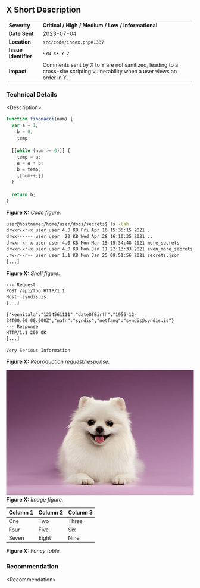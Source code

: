 ## X Short Description

| | |
| ----------------- | ------- |
| **Severity**          | **Critical / High / Medium / Low / Informational** |
| **Date Sent**         | 2023-07-04 |
| **Location**          | `src/code/index.php#1337` |
| **Issue Identifier**  | `SYN-XX-Y-Z` |
| **Impact**            | Comments sent by X to Y are not sanitized, leading to a cross-site scripting vulnerability when a user views an order in Y. |

### Technical Details

\<Description\>

```javascript
function fibonacci(num) {
  var a = 1,
    b = 0,
    temp;

  [[while (num >= 0)]] {
    temp = a;
    a = a + b;
    b = temp;
    [[num++;]]
  }

  return b;
}
```
**Figure X:** *Code figure.*

```bash
user@hostname:/home/user/docs/secrets$ ls -lah
drwxr-xr-x user user 4.0 KB Fri Apr 16 15:35:15 2021 .
drwx------ user user  20 KB Wed Apr 28 16:10:35 2021 ..
drwxr-xr-x user user 4.0 KB Mon Mar 15 15:34:48 2021 more_secrets
drwxr-xr-x user user 4.0 KB Mon Jan 11 22:13:33 2021 even_more_secrets
.rw-r--r-- user user 1.1 KB Mon Jan 25 09:51:56 2021 secrets.json
[...]
```
**Figure X:** *Shell figure.*

```reqres
--- Request
POST /api/foo HTTP/1.1
Host: syndis.is
[...]

{"kennitala":"1234561111","dateOfBirth":"1956-12-34T00:00:00.000Z","nafn":"syndis","netfang":"syndis@syndis.is"}
--- Response
HTTP/1.1 200 OK
[...]

Very Serious Information
```
**Figure X:** *Reproduction request/response.*

![puppy](puppy.jpeg)
**Figure X:** *Image figure.*

| **Column 1** | **Column 2** | **Column 3** |
| ------------ | ------------ | ------------ |
| One          | Two          | Three        |
| Four         | Five         | Six          |
| Seven        | Eight        | Nine         |
**Figure X:** *Fancy table.*

### Recommendation

\<Recommendation\>
